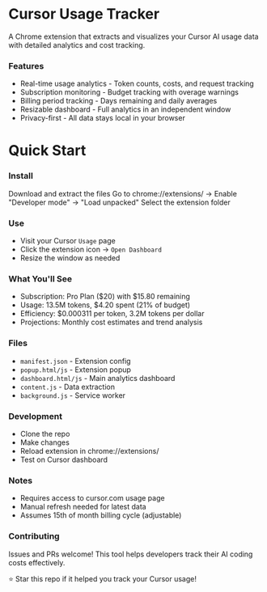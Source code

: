 # Cursor Usage Tracker


A Chrome extension that extracts and visualizes your Cursor AI usage data with detailed analytics and cost tracking.


### Features

- Real-time usage analytics - Token counts, costs, and request tracking
- Subscription monitoring - Budget tracking with overage warnings
- Billing period tracking - Days remaining and daily averages
- Resizable dashboard - Full analytics in an independent window
- Privacy-first - All data stays local in your browser

# Quick Start

### Install

Download and extract the files
Go to chrome://extensions/ → Enable "Developer mode" → "Load unpacked"
Select the extension folder


### Use

- Visit your Cursor `Usage` page
- Click the extension icon → `Open Dashboard`
- Resize the window as needed



### What You'll See

- Subscription: Pro Plan ($20) with $15.80 remaining
- Usage: 13.5M tokens, $4.20 spent (21% of budget)
- Efficiency: $0.000311 per token, 3.2M tokens per dollar
- Projections: Monthly cost estimates and trend analysis

### Files
- `manifest.json`     - Extension config
- `popup.html/js`     - Extension popup  
- `dashboard.html/js` - Main analytics dashboard
- `content.js`        - Data extraction
- `background.js`     - Service worker


### Development

- Clone the repo
- Make changes
- Reload extension in chrome://extensions/
- Test on Cursor dashboard

### Notes

- Requires access to cursor.com usage page
- Manual refresh needed for latest data
- Assumes 15th of month billing cycle (adjustable)

### Contributing
Issues and PRs welcome! This tool helps developers track their AI coding costs effectively.

⭐ Star this repo if it helped you track your Cursor usage!
